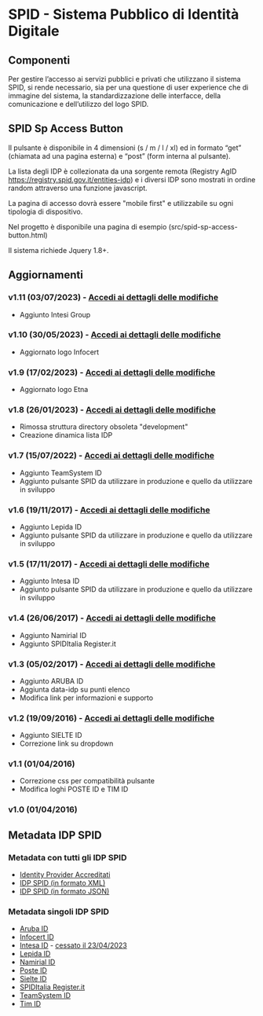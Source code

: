 # SPID - Sistema Pubblico di Identità Digitale

## Componenti
Per gestire l’accesso ai servizi pubblici e privati che utilizzano il sistema SPID, si rende necessario, sia per una questione di user experience che di immagine del sistema, la standardizzazione delle interfacce, della comunicazione e dell’utilizzo del logo SPID.


## SPID Sp Access Button
Il pulsante è disponibile in 4 dimensioni (s / m / l / xl) ed in formato “get” (chiamata ad una pagina esterna) e “post” (form interna al pulsante). 

La lista degli IDP è collezionata da una sorgente remota (Registry AgID https://registry.spid.gov.it/entities-idp) e i diversi IDP sono mostrati in ordine random attraverso una funzione javascript.

La pagina di accesso dovrà essere "mobile first" e utilizzabile su ogni tipologia di dispositivo.

Nel progetto è disponibile una pagina di esempio (src/spid-sp-access-button.html)

Il sistema richiede Jquery 1.8+.


## Aggiornamenti

### v1.11 (03/07/2023) - [Accedi ai dettagli delle modifiche](DETAILS-REL1.11.md)
- Aggiunto Intesi Group

### v1.10 (30/05/2023) - [Accedi ai dettagli delle modifiche](DETAILS-REL1.10.md)
- Aggiornato logo Infocert

### v1.9 (17/02/2023) - [Accedi ai dettagli delle modifiche](DETAILS-REL1.9.md)
- Aggiornato logo Etna

### v1.8 (26/01/2023) - [Accedi ai dettagli delle modifiche](DETAILS-REL1.8.md)
- Rimossa struttura directory obsoleta "development"
- Creazione dinamica lista IDP 

### v1.7 (15/07/2022) - [Accedi ai dettagli delle modifiche](DETAILS-REL1.7.md)
- Aggiunto TeamSystem ID
- Aggiunto pulsante SPID da utilizzare in produzione e quello da utilizzare in sviluppo

### v1.6 (19/11/2017) - [Accedi ai dettagli delle modifiche](DETAILS-REL1.6.md)
- Aggiunto Lepida ID
- Aggiunto pulsante SPID da utilizzare in produzione e quello da utilizzare in sviluppo

### v1.5 (17/11/2017) - [Accedi ai dettagli delle modifiche](DETAILS-REL1.5.md)
- Aggiunto Intesa ID
- Aggiunto pulsante SPID da utilizzare in produzione e quello da utilizzare in sviluppo

### v1.4 (26/06/2017) - [Accedi ai dettagli delle modifiche](DETAILS-REL1.4.md)
- Aggiunto Namirial ID
- Aggiunto SPIDItalia Register.it

### v1.3 (05/02/2017) - [Accedi ai dettagli delle modifiche](DETAILS-REL1.3.md)
- Aggiunto ARUBA ID
- Aggiunta data-idp su punti elenco
- Modifica link per informazioni e supporto

### v1.2 (19/09/2016) - [Accedi ai dettagli delle modifiche](DETAILS-REL1.2.md)
- Aggiunto SIELTE ID
- Correzione link su dropdown

### v1.1 (01/04/2016)
- Correzione css per compatibilità pulsante
- Modifica loghi POSTE ID e TIM ID

### v1.0 (01/04/2016)


## Metadata IDP SPID
### Metadata con tutti gli IDP SPID
- [Identity Provider Accreditati](https://www.agid.gov.it/it/piattaforme/spid/identity-provider-accreditati)
- [IDP SPID (in formato XML)](https://registry.spid.gov.it/entities?entity_type=idp)
- [IDP SPID (in formato JSON)](https://registry.spid.gov.it/entities-idp?&output=json)

### Metadata singoli IDP SPID
- [Aruba ID](https://loginspid.aruba.it/metadata)
- [Infocert ID](https://identity.infocert.it/metadata/metadata.xml)
- [Intesa ID](https://spid.intesa.it/metadata/metadata.xml) - [cessato il 23/04/2023](https://www.agid.gov.it/it/piattaforme/soggetti-accreditati/intesa-spa-cessato-il-23042023)
- [Lepida ID](https://id.lepida.it/idp/shibboleth)
- [Namirial ID](https://idp.namirialtsp.com/idp/metadata)
- [Poste ID](http://posteid.poste.it/jod-fs/metadata/metadata.xml)
- [Sielte ID](https://identity.sieltecloud.it/simplesaml/metadata.xml)
- [SPIDItalia Register.it](https://spid.register.it/login/metadata)
- [TeamSystem ID](https://spid.teamsystem.com/idp)
- [Tim ID](https://login.id.tim.it/spid-services/MetadataBrowser/idp)
